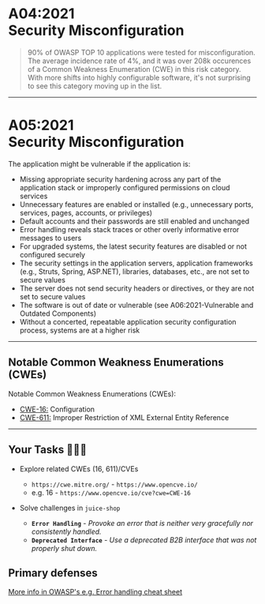 # A04:2021<br> Security Misconfiguration

> 90% of OWASP TOP 10 applications were tested for misconfiguration. The average incidence rate of 4%, and it was over 208k occurences of a Common Weakness Enumeration (CWE) in this risk category. With more shifts into highly configurable software, it's not surprising to see this category moving up in the list.

---
# A05:2021<br> Security Misconfiguration

The application might be vulnerable if the application is:

- Missing appropriate security hardening across any part of the application stack or improperly configured permissions on cloud services<!-- .element: style="font-size:0.7em"-->
- Unnecessary features are enabled or installed (e.g., unnecessary ports, services, pages, accounts, or privileges)<!-- .element: style="font-size:0.7em"-->
- Default accounts and their passwords are still enabled and unchanged<!-- .element: style="font-size:0.7em"-->
- Error handling reveals stack traces or other overly informative error messages to users<!-- .element: style="font-size:0.7em"-->
- For upgraded systems, the latest security features are disabled or not configured securely<!-- .element: style="font-size:0.7em"-->
- The security settings in the application servers, application frameworks (e.g., Struts, Spring, ASP.NET), libraries, databases, etc., are not set to secure values<!-- .element: style="font-size:0.7em"-->
- The server does not send security headers or directives, or they are not set to secure values<!-- .element: style="font-size:0.7em"-->
- The software is out of date or vulnerable (see A06:2021-Vulnerable and Outdated Components)<!-- .element: style="font-size:0.7em"-->
- Without a concerted, repeatable application security configuration process, systems are at a higher risk<!-- .element: style="font-size:0.7em"-->

---
## Notable Common Weakness Enumerations (CWEs)

Notable Common Weakness Enumerations (CWEs):

- [CWE-16:](https://cwe.mitre.org/data/definitions/16.html)
Configuration
- [CWE-611:](https://cwe.mitre.org/data/definitions/611.html)
Improper Restriction of XML External Entity Reference

---
## Your Tasks 🧑🏻‍💻

- Explore related CWEs (16, 611)/CVEs
  - `https://cwe.mitre.org/` - `https://www.opencve.io/`<!-- .element: style="font-size:0.8em"-->
  - e.g. 16 - `https://www.opencve.io/cve?cwe=CWE-16`<!-- .element: style="font-size:0.8em"-->

- Solve challenges in `juice-shop`
  - **`Error Handling`** - _Provoke an error that is neither very gracefully nor consistently handled._
  - **`Deprecated Interface`** - _Use a deprecated B2B interface that was not properly shut down._

## Primary defenses

[More info in OWASP's e.g. Error handling cheat sheet](https://cheatsheetseries.owasp.org/cheatsheets/Error_Handling_Cheat_Sheet.html)

